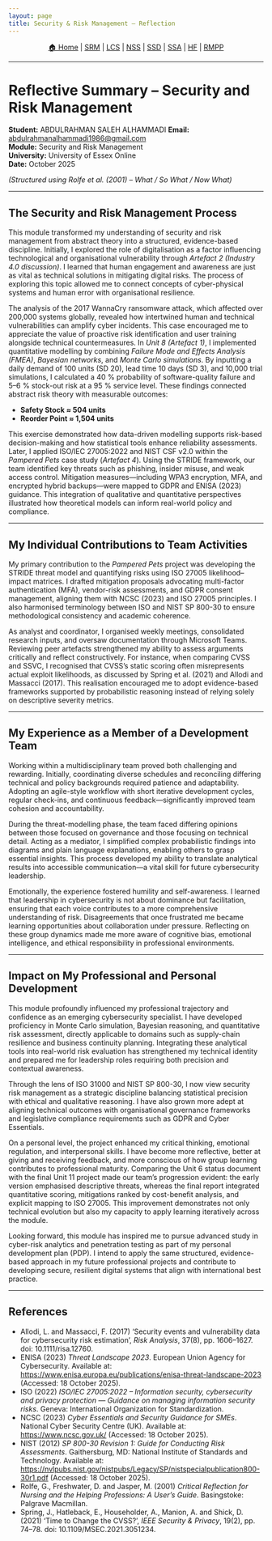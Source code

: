 ```yaml
---
layout: page
title: Security & Risk Management — Reflection
---
```





<p align="center">
  <a href="../../index.html">🏠 Home</a> |
  <a href="../Security-and-Risk-Management/overview.md">SRM</a> |
  <a href="../Launching-into-Cyber-Security/overview.md">LCS</a> |
  <a href="../Network-Security/overview.md">NSS</a> |
  <a href="../Secure-Software-Development/overview.md">SSD</a> |
  <a href="../Secure-System-Architecture/overview.md">SSA</a> |
  <a href="../The-Human-Factor/overview.md">HF</a> |
  <a href="../Research-Methods-and-Professional-Practice/overview.md">RMPP</a>
</p>
<hr>

# Reflective Summary – Security and Risk Management  
**Student:** ABDULRAHMAN SALEH ALHAMMADI
**Email:** abdulrahmanalhammadi1986@gmail.com  
**Module:** Security and Risk Management  
**University:** University of Essex Online  
**Date:** October 2025  

*(Structured using Rolfe et al. (2001) – What / So What / Now What)*  

---

## The Security and Risk Management Process  
This module transformed my understanding of security and risk management from abstract theory into a structured, evidence-based discipline. Initially, I explored the role of digitalisation as a factor influencing technological and organisational vulnerability through *Artefact 2 (Industry 4.0 discussion)*. I learned that human engagement and awareness are just as vital as technical solutions in mitigating digital risks. The process of exploring this topic allowed me to connect concepts of cyber-physical systems and human error with organisational resilience.  



The analysis of the 2017 WannaCry ransomware attack, which affected over 200,000 systems globally, revealed how intertwined human and technical vulnerabilities can amplify cyber incidents. This case encouraged me to appreciate the value of proactive risk identification and user training alongside technical countermeasures. In *Unit 8 (Artefact 1)*, I implemented quantitative modelling by combining *Failure Mode and Effects Analysis (FMEA)*, *Bayesian networks*, and *Monte Carlo simulations*. By inputting a daily demand of 100 units (SD 20), lead time 10 days (SD 3), and 10,000 trial simulations, I calculated a 40 % probability of software-quality failure and 5–6 % stock-out risk at a 95 % service level. These findings connected abstract risk theory with measurable outcomes:  
- **Safety Stock ≈ 504 units**  
- **Reorder Point ≈ 1,504 units**  



This exercise demonstrated how data-driven modelling supports risk-based decision-making and how statistical tools enhance reliability assessments.  
Later, I applied ISO/IEC 27005:2022 and NIST CSF v2.0 within the *Pampered Pets* case study (*Artefact 4*). Using the STRIDE framework, our team identified key threats such as phishing, insider misuse, and weak access control. Mitigation measures—including WPA3 encryption, MFA, and encrypted hybrid backups—were mapped to GDPR and ENISA (2023) guidance. This integration of qualitative and quantitative perspectives illustrated how theoretical models can inform real-world policy and compliance.  


---

## My Individual Contributions to Team Activities  
My primary contribution to the *Pampered Pets* project was developing the STRIDE threat model and quantifying risks using ISO 27005 likelihood–impact matrices. I drafted mitigation proposals advocating multi-factor authentication (MFA), vendor-risk assessments, and GDPR consent management, aligning them with NCSC (2023) and ISO 27005 principles. I also harmonised terminology between ISO and NIST SP 800-30 to ensure methodological consistency and academic coherence.  

As analyst and coordinator, I organised weekly meetings, consolidated research inputs, and oversaw documentation through Microsoft Teams. Reviewing peer artefacts strengthened my ability to assess arguments critically and reflect constructively. For instance, when comparing CVSS and SSVC, I recognised that CVSS’s static scoring often misrepresents actual exploit likelihoods, as discussed by Spring et al. (2021) and Allodi and Massacci (2017). This realisation encouraged me to adopt evidence-based frameworks supported by probabilistic reasoning instead of relying solely on descriptive severity metrics.  


---

## My Experience as a Member of a Development Team  
Working within a multidisciplinary team proved both challenging and rewarding. Initially, coordinating diverse schedules and reconciling differing technical and policy backgrounds required patience and adaptability. Adopting an agile-style workflow with short iterative development cycles, regular check-ins, and continuous feedback—significantly improved team cohesion and accountability.  

During the threat-modelling phase, the team faced differing opinions between those focused on governance and those focusing on technical detail. Acting as a mediator, I simplified complex probabilistic findings into diagrams and plain language explanations, enabling others to grasp essential insights. This process developed my ability to translate analytical results into accessible communication—a vital skill for future cybersecurity leadership.  

Emotionally, the experience fostered humility and self-awareness. I learned that leadership in cybersecurity is not about dominance but facilitation, ensuring that each voice contributes to a more comprehensive understanding of risk. Disagreements that once frustrated me became learning opportunities about collaboration under pressure. Reflecting on these group dynamics made me more aware of cognitive bias, emotional intelligence, and ethical responsibility in professional environments.  



---

## Impact on My Professional and Personal Development  
This module profoundly influenced my professional trajectory and confidence as an emerging cybersecurity specialist. I have developed proficiency in Monte Carlo simulation, Bayesian reasoning, and quantitative risk assessment, directly applicable to domains such as supply-chain resilience and business continuity planning. Integrating these analytical tools into real-world risk evaluation has strengthened my technical identity and prepared me for leadership roles requiring both precision and contextual awareness.  

Through the lens of ISO 31000 and NIST SP 800-30, I now view security risk management as a strategic discipline balancing statistical precision with ethical and qualitative reasoning. I have also grown more adept at aligning technical outcomes with organisational governance frameworks and legislative compliance requirements such as GDPR and Cyber Essentials.  

On a personal level, the project enhanced my critical thinking, emotional regulation, and interpersonal skills. I have become more reflective, better at giving and receiving feedback, and more conscious of how group learning contributes to professional maturity. Comparing the Unit 6 status document with the final Unit 11 project made our team’s progression evident: the early version emphasised descriptive threats, whereas the final report integrated quantitative scoring, mitigations ranked by cost-benefit analysis, and explicit mapping to ISO 27005. This improvement demonstrates not only technical evolution but also my capacity to apply learning iteratively across the module.  

Looking forward, this module has inspired me to pursue advanced study in cyber-risk analytics and penetration testing as part of my personal development plan (PDP). I intend to apply the same structured, evidence-based approach in my future professional projects and contribute to developing secure, resilient digital systems that align with international best practice.

---

## References  
- Allodi, L. and Massacci, F. (2017) ‘Security events and vulnerability data for cybersecurity risk estimation’, *Risk Analysis*, 37(8), pp. 1606–1627. doi: 10.1111/risa.12760.  
- ENISA (2023) *Threat Landscape 2023*. European Union Agency for Cybersecurity. Available at: <https://www.enisa.europa.eu/publications/enisa-threat-landscape-2023> (Accessed: 18 October 2025).  
- ISO (2022) *ISO/IEC 27005:2022 – Information security, cybersecurity and privacy protection — Guidance on managing information security risks*. Geneva: International Organization for Standardization.  
- NCSC (2023) *Cyber Essentials and Security Guidance for SMEs*. National Cyber Security Centre (UK). Available at: <https://www.ncsc.gov.uk/> (Accessed: 18 October 2025).  
- NIST (2012) *SP 800-30 Revision 1: Guide for Conducting Risk Assessments*. Gaithersburg, MD: National Institute of Standards and Technology. Available at: <https://nvlpubs.nist.gov/nistpubs/Legacy/SP/nistspecialpublication800-30r1.pdf> (Accessed: 18 October 2025).  
- Rolfe, G., Freshwater, D. and Jasper, M. (2001) *Critical Reflection for Nursing and the Helping Professions: A User’s Guide*. Basingstoke: Palgrave Macmillan.  
- Spring, J., Hatleback, E., Householder, A., Manion, A. and Shick, D. (2021) ‘Time to Change the CVSS?’, *IEEE Security & Privacy*, 19(2), pp. 74–78. doi: 10.1109/MSEC.2021.3051234.  


